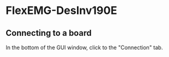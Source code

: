 # FlexEMG-DesInv190E

## Connecting to a board
In the bottom of the GUI window, click to the "Connection" tab. 
